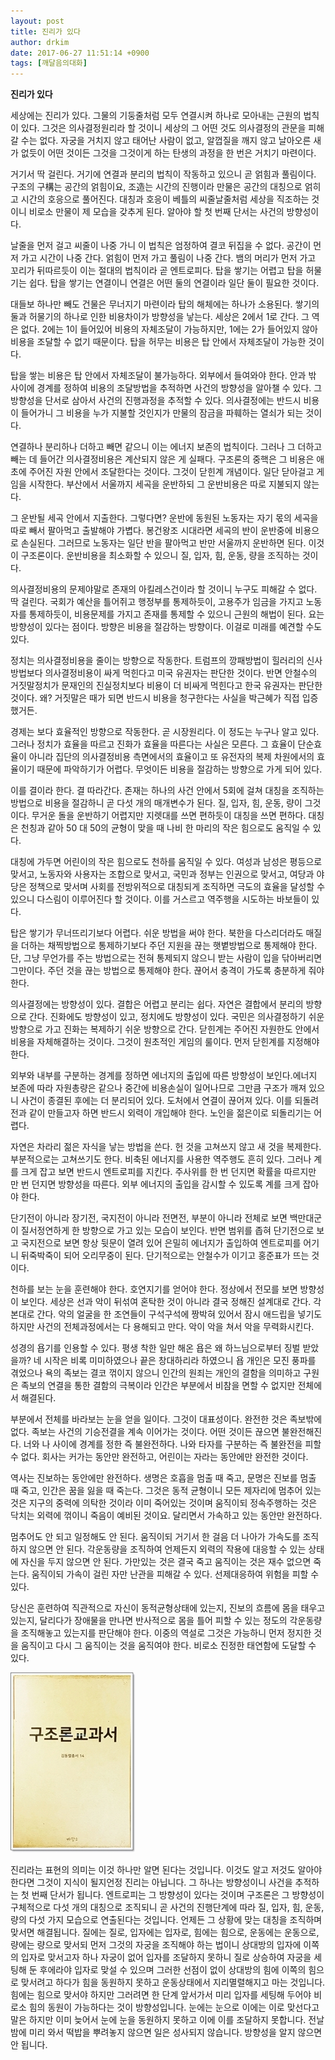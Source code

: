```yaml
---
layout: post
title: 진리가 있다
author: drkim
date: 2017-06-27 11:51:14 +0900
tags: [깨달음의대화]
---
```


  
**진리가 있다**

  


세상에는 진리가 있다. 그물의 기둥줄처럼 모두 연결시켜 하나로 모아내는 근원의 법칙이 있다. 그것은 의사결정원리라 할 것이니 세상의 그 어떤 것도 의사결정의 관문을 피해갈 수는 없다. 자궁을 거치지 않고 태어난 사람이 없고, 알껍질을 깨지 않고 날아오른 새가 없듯이 어떤 것이든 그것을 그것이게 하는 탄생의 과정을 한 번은 거치기 마련이다.

  


거기서 딱 걸린다. 거기에 연결과 분리의 법칙이 작동하고 있으니 곧 얽힘과 풀림이다. 구조의 구構는 공간의 얽힘이요, 조造는 시간의 진행이라 만물은 공간의 대칭으로 얽히고 시간의 호응으로 풀어진다. 대칭과 호응이 베틀의 씨줄날줄처럼 세상을 직조하는 것이니 비로소 만물이 제 모습을 갖추게 된다. 알아야 할 첫 번째 단서는 사건의 방향성이다. 

  


날줄을 먼저 걸고 씨줄이 나중 가니 이 법칙은 엄정하여 결코 뒤집을 수 없다. 공간이 먼저 가고 시간이 나중 간다. 얽힘이 먼저 가고 풀림이 나중 간다. 뱀의 머리가 먼저 가고 꼬리가 뒤따르듯이 이는 절대의 법칙이라 곧 엔트로피다. 탑을 쌓기는 어렵고 탑을 허물기는 쉽다. 탑을 쌓기는 연결이니 연결은 어떤 둘의 연결이라 일단 둘이 필요한 것이다. 

  


대들보 하나만 빼도 건물은 무너지기 마련이라 탑의 해체에는 하나가 소용된다. 쌓기의 둘과 허물기의 하나로 인한 비용차이가 방향성을 낳는다. 세상은 2에서 1로 간다. 그 역은 없다. 2에는 1이 들어있어 비용의 자체조달이 가능하지만, 1에는 2가 들어있지 않아 비용을 조달할 수 없기 때문이다. 탑을 허무는 비용은 탑 안에서 자체조달이 가능한 것이다.

  


탑을 쌓는 비용은 탑 안에서 자체조달이 불가능하다. 외부에서 들여와야 한다. 안과 밖 사이에 경계를 정하여 비용의 조달방법을 추적하면 사건의 방향성을 알아챌 수 있다. 그 방향성을 단서로 삼아서 사건의 진행과정을 추적할 수 있다. 의사결정에는 반드시 비용이 들어가니 그 비용을 누가 지불할 것인지가 만물의 잠금을 파훼하는 열쇠가 되는 것이다. 

  


연결하나 분리하나 더하고 빼면 같으니 이는 에너지 보존의 법칙이다. 그러나 그 더하고 빼는 데 들어간 의사결정비용은 계산되지 않은 게 실패다. 구조론의 중핵은 그 비용은 애초에 주어진 자원 안에서 조달한다는 것이다. 그것이 닫힌계 개념이다. 일단 닫아걸고 게임을 시작한다. 부산에서 서울까지 세곡을 운반하되 그 운반비용은 따로 지불되지 않는다.

  


그 운반될 세곡 안에서 지출한다. 그렇다면? 운반에 동원된 노동자는 자기 몫의 세곡을 따로 빼서 팔아먹고 출발해야 가볍다. 봉건왕조 시대라면 세곡의 반이 운반중에 비용으로 손실된다. 그러므로 노동자는 일단 반을 팔아먹고 반만 서울까지 운반하면 된다. 이것이 구조론이다. 운반비용을 최소화할 수 있으니 질, 입자, 힘, 운동, 량을 조직하는 것이다.

  


의사결정비용의 문제야말로 존재의 아킬레스건이라 할 것이니 누구도 피해갈 수 없다. 딱 걸린다. 국회가 예산을 틀어쥐고 행정부를 통제하듯이, 고용주가 임금을 가지고 노동자를 통제하듯이, 비용문제를 가지고 존재를 통제할 수 있으니 근원의 해법이 된다. 요는 방향성이 있다는 점이다. 방향은 비용을 절감하는 방향이다. 이걸로 미래를 예견할 수도 있다.

  


정치는 의사결정비용을 줄이는 방향으로 작동한다. 트럼프의 깡패방법이 힐러리의 신사방법보다 의사결정비용이 싸게 먹힌다고 미국 유권자는 판단한 것이다. 반면 안철수의 거짓말정치가 문재인의 진실정치보다 비용이 더 비싸게 먹힌다고 한국 유권자는 판단한 것이다. 왜? 거짓말은 때가 되면 반드시 비용을 청구한다는 사실을 박근혜가 직접 입증했거든.

  


경제는 보다 효율적인 방향으로 작동한다. 곧 시장원리다. 이 정도는 누구나 알고 있다. 그러나 정치가 효율을 따르고 진화가 효율을 따른다는 사실은 모른다. 그 효율이 단순효율이 아니라 집단의 의사결정비용 측면에서의 효율이고 또 유전자의 복제 차원에서의 효율이기 때문에 파악하기가 어렵다. 무엇이든 비용을 절감하는 방향으로 가게 되어 있다. 

  


이를 결이라 한다. 결 따라간다. 존재는 하나의 사건 안에서 5회에 걸쳐 대칭을 조직하는 방법으로 비용을 절감하니 곧 다섯 개의 매개변수가 된다. 질, 입자, 힘, 운동, 량이 그것이다. 무거운 돌을 운반하기 어렵지만 지렛대를 쓰면 편하듯이 대칭을 쓰면 편하다. 대칭은 천칭과 같아 50 대 50의 균형이 맞을 때 나비 한 마리의 작은 힘으로도 움직일 수 있다.

  


대칭에 가두면 어린이의 작은 힘으로도 천하를 움직일 수 있다. 여성과 남성은 평등으로 맞서고, 노동자와 사용자는 조합으로 맞서고, 국민과 정부는 인권으로 맞서고, 여당과 야당은 정책으로 맞서며 사회를 전방위적으로 대칭되게 조직하면 극도의 효율을 달성할 수 있으니 다스림이 이루어진다 할 것이다. 이를 거스르고 역주행을 시도하는 바보들이 있다. 

  


탑은 쌓기가 무너뜨리기보다 어렵다. 쉬운 방법을 써야 한다. 북한을 다스리더라도 매질을 더하는 채찍방법으로 통제하기보다 주던 지원을 끊는 햇볕방법으로 통제해야 한다. 단, 그냥 무언가를 주는 방법으로는 전혀 통제되지 않으니 받는 사람이 입을 닦아버리면 그만이다. 주던 것을 끊는 방법으로 통제해야 한다. 끊어서 충격이 가도록 충분하게 줘야 한다.

  


의사결정에는 방향성이 있다. 결합은 어렵고 분리는 쉽다. 자연은 결합에서 분리의 방향으로 간다. 진화에도 방향성이 있고, 정치에도 방향성이 있다. 국민은 의사결정하기 쉬운 방향으로 가고 진화는 복제하기 쉬운 방향으로 간다. 닫힌계는 주어진 자원한도 안에서 비용을 자체해결하는 것이다. 그것이 원초적인 게임의 룰이다. 먼저 닫힌계를 지정해야 한다. 

  


외부와 내부를 구분하는 경계를 정하면 에너지의 출입에 따른 방향성이 보인다.에너지 보존에 따라 자원총량은 같으나 중간에 비용손실이 일어나므로 그만큼 구조가 깨져 있으니 사건이 종결된 후에는 더 분리되어 있다. 도처에서 연결이 끊어져 있다. 이를 되돌려 전과 같이 만들고자 하면 반드시 외력이 개입해야 한다. 노인을 젊은이로 되돌리기는 어렵다.

  


자연은 차라리 젊은 자식을 낳는 방법을 쓴다. 헌 것을 고쳐쓰지 않고 새 것을 복제한다. 부분적으로는 고쳐쓰기도 한다. 비축된 에너지를 사용한 역주행도 흔히 있다. 그러나 계를 크게 잡고 보면 반드시 엔트로피를 지킨다. 주사위를 한 번 던지면 확률을 따르지만 만 번 던지면 방향성을 따른다. 외부 에너지의 출입을 감시할 수 있도록 계를 크게 잡아야 한다.

  


단기전이 아니라 장기전, 국지전이 아니라 전면전, 부분이 아니라 전체로 보면 백만대군이 질서정연하게 한 방향으로 가고 있는 모습이 보인다. 반면 범위를 좁혀 단기전으로 보고 국지전으로 보면 항상 뒷문이 열려 있어 은밀히 에너지가 출입하여 엔트로피를 어기니 뒤죽박죽이 되어 오리무중이 된다. 단기적으로는 안철수가 이기고 홍준표가 뜨는 것이다.

  


천하를 보는 눈을 훈련해야 한다. 호연지기를 얻어야 한다. 정상에서 전모를 보면 방향성이 보인다. 세상은 선과 악이 뒤섞여 혼탁한 것이 아니라 결국 정해진 설계대로 간다. 각본대로 간다. 악의 얼굴을 한 조연들이 구석구석에 짱박혀 있어서 잠시 애드립을 넣기도 하지만 사건의 전체과정에서는 다 용해되고 만다. 악이 악을 쳐서 악을 무력화시킨다. 

  


성경의 욥기를 인용할 수 있다. 평생 착한 일만 해온 욥은 왜 하느님으로부터 징벌 받았을까? 네 시작은 비록 미미하였으나 끝은 창대하리라 하였으니 욥 개인은 모진 풍파를 겪었으나 욕의 족보는 결코 꺾이지 않으니 인간의 원죄는 개인의 결함을 의미하고 구원은 족보의 연결을 통한 결함의 극복이라 인간은 부분에서 비참을 면할 수 없지만 전체에서 해결된다.

  


부분에서 전체를 바라보는 눈을 얻을 일이다. 그것이 대표성이다. 완전한 것은 족보밖에 없다. 족보는 사건의 기승전결을 계속 이어가는 것이다. 어떤 것이든 끊으면 불완전해진다. 너와 나 사이에 경계를 정한 즉 불완전하다. 나와 타자를 구분하는 즉 불완전을 피할 수 없다. 회사는 커가는 동안만 완전하고, 어린이는 자라는 동안에만 완전한 것이다. 

  


역사는 진보하는 동안에만 완전하다. 생명은 호흡을 멈출 때 죽고, 문명은 진보를 멈출 때 죽고, 인간은 꿈을 잃을 때 죽는다. 그것은 동적 균형이니 모든 제자리에 멈추어 있는 것은 지구의 중력에 의탁한 것이라 이미 죽어있는 것이며 움직이되 정속주행하는 것은 닥치는 외력에 꺾이니 죽음이 예비된 것이요. 달리면서 가속하고 있는 동안만 완전하다. 

  


멈추어도 안 되고 일정해도 안 된다. 움직이되 거기서 한 걸음 더 나아가 가속도를 조직하지 않으면 안 된다. 각운동량을 조직하여 언제든지 외력의 작용에 대응할 수 있는 상태에 자신을 두지 않으면 안 된다. 가만있는 것은 결국 죽고 움직이는 것은 재수 없으면 죽는다. 움직이되 가속이 걸린 자만 난관을 피해갈 수 있다. 선제대응하여 위험을 피할 수 있다.

  


당신은 훈련하여 직관적으로 자신이 동적균형상태에 있는지, 진보의 흐름에 몸을 태우고 있는지, 달리다가 장애물을 만나면 반사적으로 몸을 틀어 피할 수 있는 정도의 각운동량을 조직해놓고 있는지를 판단해야 한다. 이중의 역설로 그것은 가능하니 먼저 정지한 것을 움직이고 다시 그 움직이는 것을 움직여야 한다. 비로소 진정한 태연함에 도달할 수 있다. 

  



![](/files/attach/images/198/179/860/0.jpg)   


진리라는 표현의 의미는 이것 하나만 알면 된다는 것입니다. 이것도 알고 저것도 알아야 한다면 그것이 지식이 될지언정 진리는 아닙니다. 그 하나는 방향성이니 사건을 추적하는 첫 번째 단서가 됩니다. 엔트로피는 그 방향성이 있다는 것이며 구조론은 그 방향성이 구체적으로 다섯 개의 대칭으로 조직되니 곧 사건의 진행단계에 따라 질, 입자, 힘, 운동, 량의 다섯 가지 모습으로 연출된다는 것입니다. 언제든 그 상황에 맞는 대칭을 조직하며 맞서면 해결됩니다. 질에는 질로, 입자에는 입자로, 힘에는 힘으로, 운동에는 운동으로, 량에는 량으로 맞서되 먼저 그것의 자궁을 조직해야 하는 법이니 상대방의 입자에 이쪽의 입자로 맞서고자 하나 자궁이 없어 입자를 조달하지 못하니 질로 상승하여 자궁을 세팅해 둔 후에라야 입자로 맞설 수 있으며 그러한 선점이 없이 상대방의 힘에 이쪽의 힘으로 맞서려고 하다가 힘을 동원하지 못하고 운동상태에서 지리멸렬해지고 마는 것입니다. 힘에는 힘으로 맞서야 하지만 그러려면 한 단계 앞서가서 미리 입자를 세팅해 두어야 비로소 힘의 동원이 가능하다는 것이 방향성입니다. 눈에는 눈으로 이에는 이로 맞선다고 말은 하지만 이미 늦어서 눈에 눈을 동원하지 못하고 이에 이를 조달하지 못합니다. 전날 밤에 미리 와서 떡밥을 뿌려놓지 않으면 일은 성사되지 않습니다. 방향성을 알지 않으면 안 됩니다.